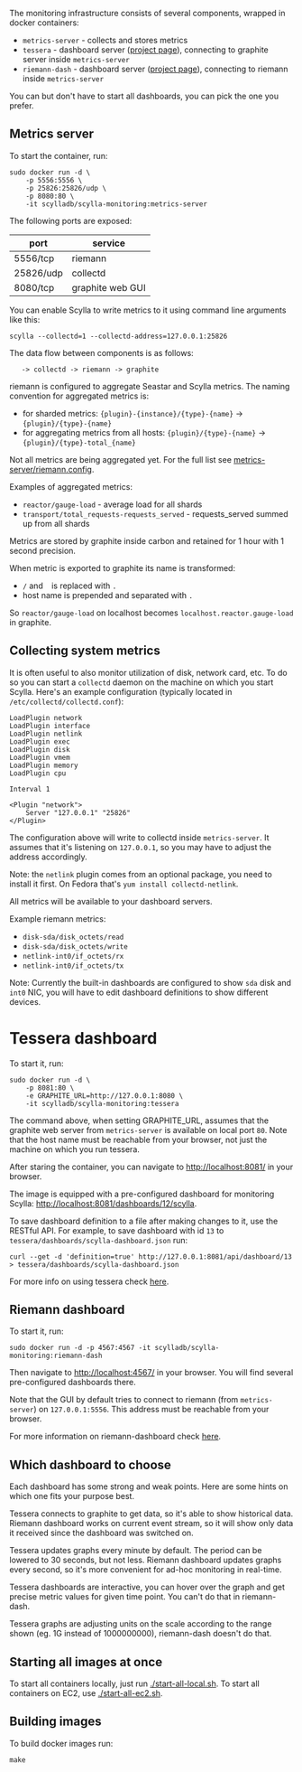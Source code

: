 

The monitoring infrastructure consists of several components, wrapped in docker containers:
 * `metrics-server` - collects and stores metrics
 * `tessera` - dashboard server ([project page](https://github.com/urbanairship/tessera)), connecting to graphite server inside `metrics-server`
 * `riemann-dash` - dashboard server ([project page](http://riemann.io/dashboard.html)), connecting to riemann inside `metrics-server`

You can but don't have to start all dashboards, you can pick the one you prefer.

## Metrics server

To start the container, run:

```
sudo docker run -d \
	-p 5556:5556 \
	-p 25826:25826/udp \
	-p 8080:80 \
	-it scylladb/scylla-monitoring:metrics-server
```

The following ports are exposed:

 port | service
 ---- | ----
 5556/tcp | riemann
 25826/udp | collectd
 8080/tcp | graphite web GUI

You can enable Scylla to write metrics to it using command line arguments like this:

```
scylla --collectd=1 --collectd-address=127.0.0.1:25826

```

The data flow between components is as follows:

```
   -> collectd -> riemann -> graphite
```

riemann is configured to aggregate Seastar and Scylla metrics. The naming convention for aggregated metrics is:
 * for sharded metrics: `{plugin}-{instance}/{type}-{name}` -> `{plugin}/{type}-{name}`
 * for aggregating metrics from all hosts: `{plugin}/{type}-{name}` -> `{plugin}/{type}-total_{name}`

Not all metrics are being aggregated yet. For the full list see [metrics-server/riemann.config](metrics-server/riemann.config).

Examples of aggregated metrics:
 * `reactor/gauge-load` - average load for all shards
 * `transport/total_requests-requests_served` - requests_served summed up from all shards

Metrics are stored by graphite inside carbon and retained for 1 hour with 1 second precision.

When metric is exported to graphite its name is transformed:
 * `/` and ` ` is replaced with `.`
 * host name is prepended and separated with `.`

So `reactor/gauge-load` on localhost becomes `localhost.reactor.gauge-load` in graphite.

## Collecting system metrics

It is often useful to also monitor utilization of disk, network card, etc. To do so you can start a `collectd` daemon on the machine on which you start Scylla. Here's an example configuration (typically located in `/etc/collectd/collectd.conf`):

```
LoadPlugin network
LoadPlugin interface
LoadPlugin netlink
LoadPlugin exec
LoadPlugin disk
LoadPlugin vmem
LoadPlugin memory
LoadPlugin cpu

Interval 1

<Plugin "network">
    Server "127.0.0.1" "25826"
</Plugin>
```

The configuration above will write to collectd inside `metrics-server`. It assumes that it's listening on `127.0.0.1`, so you may have to adjust the address accordingly.

Note: the `netlink` plugin comes from an optional package, you need to install it first. On Fedora that's `yum install collectd-netlink`.

All metrics will be available to your dashboard servers.

Example riemann metrics:

 * `disk-sda/disk_octets/read`
 * `disk-sda/disk_octets/write`
 * `netlink-int0/if_octets/rx`
 * `netlink-int0/if_octets/tx`

Note: Currently the built-in dashboards are configured to show `sda` disk and `int0` NIC, you will have to edit dashboard definitions to show different devices.

# Tessera dashboard

To start it, run:

```
sudo docker run -d \
    -p 8081:80 \
    -e GRAPHITE_URL=http://127.0.0.1:8080 \
    -it scylladb/scylla-monitoring:tessera
```

The command above, when setting GRAPHITE_URL, assumes that the graphite web server
from `metrics-server` is available on local port `80`. Note that the host name
must be reachable from your browser, not just the machine on which you run
tessera.

After staring the container, you can navigate to [http://localhost:8081/](http://localhost:8081/) in your browser.

The image is equipped with a pre-configured dashboard for monitoring Scylla: [http://localhost:8081/dashboards/12/scylla](http://localhost:8081/dashboards/12/scylla).

To save dashboard definition to a file after making changes to it, use the RESTful API. For example, to save dashboard with id `13` to `tessera/dashboards/scylla-dashboard.json` run:

```
curl --get -d 'definition=true' http://127.0.0.1:8081/api/dashboard/13 > tessera/dashboards/scylla-dashboard.json
```

For more info on using tessera check [here](http://urbanairship.github.io/tessera/docs/).

## Riemann dashboard

To start it, run:

```
sudo docker run -d -p 4567:4567 -it scylladb/scylla-monitoring:riemann-dash
```

Then navigate to [http://localhost:4567/](http://localhost:4567/) in your browser. You will find several pre-configured dashboards there.

Note that the GUI by default tries to connect to riemann (from `metrics-server`) on `127.0.0.1:5556`. This address must be reachable from your browser.

For more information on riemann-dashboard check [here](http://riemann.io/dashboard.html).

## Which dashboard to choose

Each dashboard has some strong and weak points. Here are some hints on which one fits your purpose best.

Tessera connects to graphite to get data, so it's able to show historical data. Riemann dashboard works on current event stream, so it will show only data it received since the dashboard was switched on.

Tessera updates graphs every minute by default. The period can be lowered to 30 seconds, but not less. Riemann dashboard updates graphs every second, so it's more convenient for ad-hoc monitoring in real-time.

Tessera dashboards are interactive, you can hover over the graph and get precise metric values for given time point. You can't do that in riemann-dash.

Tessera graphs are adjusting units on the scale according to the range shown (eg. 1G instead of 1000000000), riemann-dash doesn't do that.

## Starting all images at once

To start all containers locally, just run [./start-all-local.sh](./start-all-local.sh).
To start all containers on EC2, use  [./start-all-ec2.sh](./start-all-ec2.sh).

## Building images

To build docker images run:

```
make
```
